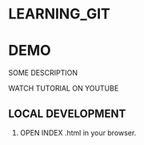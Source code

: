 # LEARNING_GIT


# DEMO

SOME DESCRIPTION

WATCH TUTORIAL ON YOUTUBE



## LOCAL DEVELOPMENT

1. OPEN INDEX .html in your browser.